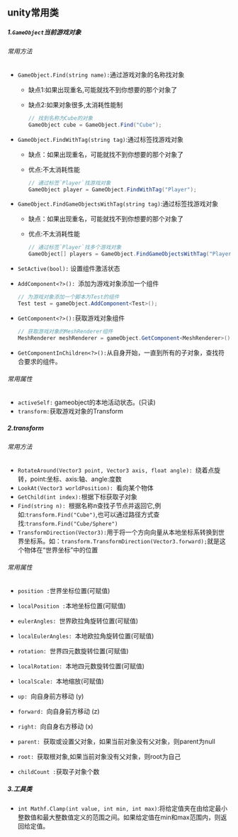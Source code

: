 ## unity常用类

##### 1.`GameObject`当前游戏对象

###### 常用方法

- `GameObject.Find(string name):`通过游戏对象的名称找对象

  - 缺点1:如果出现重名,可能就找不到你想要的那个对象了

  - 缺点2:如果对象很多,太消耗性能制

    ```c#
    // 找到名称为Cube的对象
    GameObject cube = GameObject.Find("Cube");
    ```

- `GameObject.FindWithTag(string tag)`:通过标签找游戏对象

  - 缺点：如果出现重名，可能就找不到你想要的那个对象了

  - 优点:不太消耗性能

    ```c#
    // 通过标签`Player`找游戏对象
    GameObject player = GameObject.FindWithTag("Player");
    ```

- `GameObject.FindGameObjectsWithTag(string tag)`:通过标签找游戏对象

  - 缺点：如果出现重名，可能就找不到你想要的那个对象了

  - 优点:不太消耗性能

    ```c#
    // 通过标签`Player`找多个游戏对象
    GameObject[] players = GameObject.FindGameObjectsWithTag("Player");
    ```

- `SetActive(bool):` 设置组件激活状态

- `AddComponent<?>(): `添加为游戏对象添加一个组件

  ```c#
  // 为游戏对象添加一个脚本为Test的组件
  Test test = gameObject.AddComponent<Test>();
  ```

- `GetComponent<?>():`获取游戏对象组件

  ```C#
  // 获取游戏对象的MeshRenderer组件
  MeshRenderer meshRenderer = gameObject.GetComponent<MeshRenderer>();
  ```

- `GetComponentInChildren<?>():`从自身开始，一直到所有的子对象，查找符合要求的组件。

###### 常用属性

- `activeSelf:` gameobject的本地活动状态。(只读)
- `transform:`获取游戏对象的Transform

##### 2.transform

###### 常用方法

- `RotateAround(Vector3 point, Vector3 axis, float angle): `绕着点旋转，point:坐标、axis:轴、angle:度数
- `LookAt(Vector3 worldPosition): `看向某个物体
- ` GetChild(int index): `根据下标获取子对象
- `Find(string n): `根据名称n查找子节点并返回它,例如:`transform.Find("Cube")`,也可以通过路径方式查找:`transform.Find("Cube/Sphere")`
- `TransformDirection(Vector3):`用于将一个方向向量从本地坐标系转换到世界坐标系。如：`transform.TransformDirection(Vector3.forward);`就是这个物体在“世界坐标”中的位置

###### 常用属性

- `position :`世界坐标位置(可赋值)

- `localPosition :`本地坐标位置(可赋值)

- `eulerAngles: `世界欧拉角旋转位置(可赋值)

- `localEulerAngles: `本地欧拉角旋转位置(可赋值)

- `rotation: `世界四元数旋转位置(可赋值)

- `localRotation: `本地四元数旋转位置(可赋值)

- `localScale: `本地缩放(可赋值)

- `up: `向自身前方移动 (y)

- `forward: `向自身前方移动 (z)

- `right: `向自身右方移动 (x)

- `parent: `获取或设置父对象，如果当前对象没有父对象，则parent为null

- `root: `获取根对象,如果当前对象没有父对象，则root为自己

- `childCount :`获取子对象个数


##### 3.工具类

- `int Mathf.Clamp(int value, int min, int max)`:将给定值夹在由给定最小整数值和最大整数值定义的范围之间。如果给定值在min和max范围内，则返回给定值。

  
